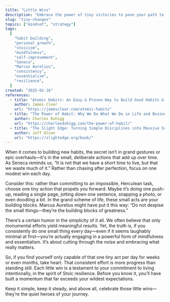```yaml
---
title: "Little Wins"
description: "Embrace the power of tiny victories to pave your path to greatness."
slug: "tiny-changes"
topics: ["mindset", "strategy"]
tags:
  [
    "habit building",
    "personal growth",
    "stoicism",
    "mindfulness",
    "self-improvement",
    "Seneca",
    "Marcus Aurelius",
    "consistency",
    "essentialism",
    "resilience",
  ]
created: "2025-02-16"
references:
  - title: "Atomic Habits: An Easy & Proven Way to Build Good Habits & Break Bad Ones"
    author: James Clear
    url: "https://jamesclear.com/atomic-habits"
  - title: "The Power of Habit: Why We Do What We Do in Life and Business"
    author: Charles Duhigg
    url: "https://charlesduhigg.com/the-power-of-habit/"
  - title: "The Slight Edge: Turning Simple Disciplines into Massive Success and Happiness"
    author: Jeff Olson
    url: "https://slightedge.org/book/"
---
```


When it comes to building new habits, the secret isn’t in grand gestures or epic overhauls—it's in the small, deliberate actions that add up over time. As Seneca reminds us, “It is not that we have a short time to live, but that we waste much of it.” Rather than chasing after perfection, focus on one modest win each day.

Consider this: rather than committing to an impossible, Herculean task, choose one tiny action that propels you forward. Maybe it’s doing one push-up, reading a single page, jotting down one sentence, snapping a photo, or even doodling a bit. In the grand scheme of life, these small acts are your building blocks. Marcus Aurelius might have put it this way: “Do not despise the small things—they’re the building blocks of greatness.”

There’s a certain humor in the simplicity of it all. We often believe that only monumental efforts yield meaningful results. Yet, the truth is, if you consistently do one small thing every day—even if it seems laughably minimal at first—you’re actually engaging in a powerful form of mindfulness and essentialism. It’s about cutting through the noise and embracing what really matters.

So, if you find yourself only capable of that one tiny act per day for weeks or even months, take heart. That consistent effort is more progress than standing still. Each little win is a testament to your commitment to living intentionally, in the spirit of Stoic resilience. Before you know it, you’ll have built a momentum that far exceeds your wildest expectations.

Keep it simple, keep it steady, and above all, celebrate those little wins—they’re the quiet heroes of your journey.
